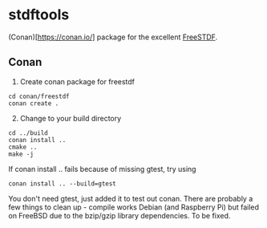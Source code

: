 # stdftools
(Conan)[https://conan.io/] package for the excellent [FreeSTDF](https://freestdf.sourceforge.io/).

## Conan
1. Create conan package for freestdf
```
cd conan/freestdf
conan create . 
```

2. Change to your build directory
```
cd ../build 
conan install ..
cmake ..
make -j
```
If conan install .. fails because of missing gtest, try using 
```
conan install .. --build=gtest
```

You don't need gtest, just added it to test out conan.
There are probably a few things to clean up - compile works Debian (and Raspberry Pi) but failed on FreeBSD 
due to the bzip/gzip library dependencies. To be fixed.


